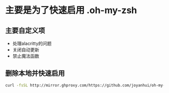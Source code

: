 # 主要是为了快速启用 .oh-my-zsh
## 主要自定义项
- 处理alacritty的问题
- 关闭自动更新
- 禁止魔法函数
## 删除本地并快速启用


```sh
curl -fsSL http://mirror.ghproxy.com/https://github.com/joyanhui/oh-my-zsh/raw/main/install.sh | sh

```
